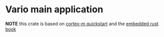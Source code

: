 # Vario main application

**NOTE** this crate is based on [cortex-m quickstart](https://github.com/rust-embedded/cortex-m-quickstart/tree/master) and the [embedded rust book](https://docs.rust-embedded.org/book/intro/index.html)
